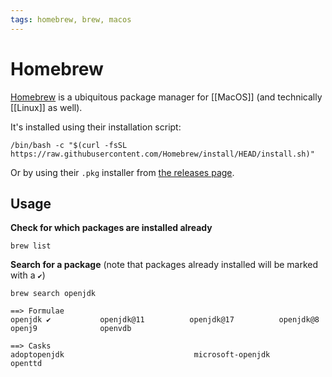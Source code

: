 ```yaml
---
tags: homebrew, brew, macos
---
```


# Homebrew

[Homebrew](https://brew.sh/) is a ubiquitous package manager for [[MacOS]] (and technically [[Linux]] as well).

It's installed using their installation script:
```shell
/bin/bash -c "$(curl -fsSL https://raw.githubusercontent.com/Homebrew/install/HEAD/install.sh)"
```

Or by using their `.pkg` installer from [the releases page](https://github.com/Homebrew/brew/releases).

## Usage

**Check for which packages are installed already**
```shell
brew list
```

**Search for a package** (note that packages already installed will be marked with a `✔`)
```shell
brew search openjdk

==> Formulae
openjdk ✔           openjdk@11          openjdk@17          openjdk@8           openj9              openvdb

==> Casks
adoptopenjdk                             microsoft-openjdk                        openttd
```

